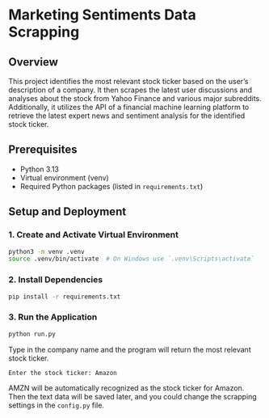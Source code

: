 # Marketing Sentiments Data Scrapping

## Overview
This project identifies the most relevant stock ticker based on the user’s description of a company. 
It then scrapes the latest user discussions and analyses about the stock from Yahoo Finance and various major subreddits. 
Additionally, it utilizes the API of a financial machine learning platform to retrieve the latest expert news and sentiment analysis for the identified stock ticker.

## Prerequisites
- Python 3.13
- Virtual environment (venv)
- Required Python packages (listed in `requirements.txt`)

## Setup and Deployment

### 1. Create and Activate Virtual Environment
```sh
python3 -m venv .venv
source .venv/bin/activate  # On Windows use `.venv\Scripts\activate`
```

### 2. Install Dependencies
```sh
pip install -r requirements.txt
```

### 3. Run the Application
```sh 
python run.py
```

Type in the company name and the program will return the most relevant stock ticker.

```sh
Enter the stock ticker: Amazon
```

AMZN will be automatically recognized as the stock ticker for Amazon. 
Then the text data will be saved later, and you could change the scrapping settings in the `config.py` file.
